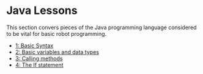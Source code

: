 # Java Lessons
This section convers pieces of the Java programming language considered to be vital for basic robot programming.

* [1: Basic Syntax](./1_syntax.md)
* [2: Basic variables and data types](./2_variables_datatypes.md)
* [3: Calling methods](./3_method_calls.md)
* [4: The If statement](./4_if_statment.md)
